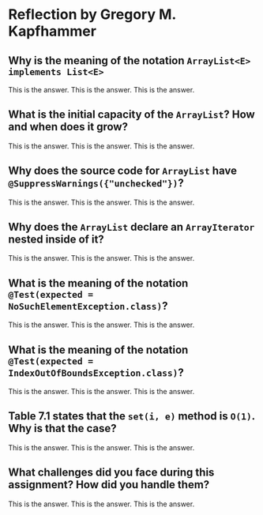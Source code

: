 # Reflection by Gregory M. Kapfhammer

## Why is the meaning of the notation `ArrayList<E> implements List<E>`

This is the answer.
This is the answer.
This is the answer.

## What is the initial capacity of the `ArrayList`? How and when does it grow?

This is the answer.
This is the answer.
This is the answer.

## Why does the source code for `ArrayList` have `@SuppressWarnings({"unchecked"})`?

This is the answer.
This is the answer.
This is the answer.

## Why does the `ArrayList` declare an `ArrayIterator` nested inside of it?

This is the answer.
This is the answer.
This is the answer.

## What is the meaning of the notation `@Test(expected = NoSuchElementException.class)`?

This is the answer.
This is the answer.
This is the answer.

## What is the meaning of the notation `@Test(expected = IndexOutOfBoundsException.class)`?

This is the answer.
This is the answer.
This is the answer.

## Table 7.1 states that the `set(i, e)` method is `O(1)`. Why is that the case?

This is the answer.
This is the answer.
This is the answer.

## What challenges did you face during this assignment? How did you handle them?

This is the answer.
This is the answer.
This is the answer.
